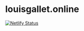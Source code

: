 # louisgallet.online
[![Netlify Status](https://api.netlify.com/api/v1/badges/f14a1eeb-2e4d-4964-841c-d90acd499232/deploy-status)](https://app.netlify.com/sites/louisgalletbeta/deploys)
